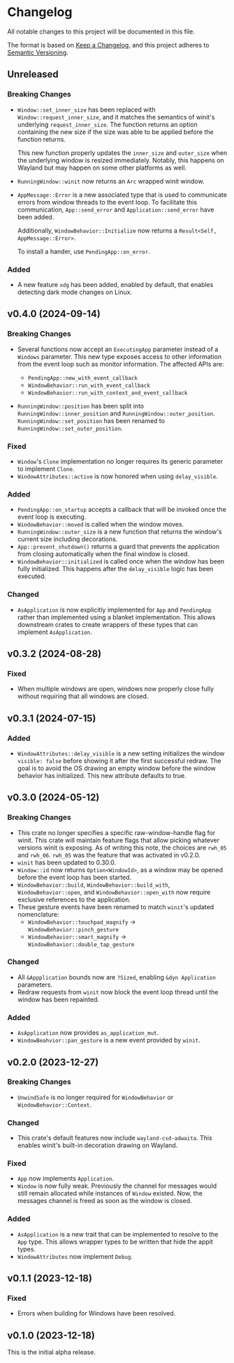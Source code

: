 # Changelog

All notable changes to this project will be documented in this file.

The format is based on [Keep a Changelog](https://keepachangelog.com/en/1.0.0/),
and this project adheres to [Semantic Versioning](https://semver.org/spec/v2.0.0.html).

## Unreleased

### Breaking Changes

- `Window::set_inner_size` has been replaced with `Window::request_inner_size`,
  and it matches the semantics of winit's underlying `request_inner_size`. The
  function returns an option containing the new size if the size was able to be
  applied before the function returns.

  This new function properly updates the `inner_size` and `outer_size` when the
  underlying window is resized immediately. Notably, this happens on Wayland but
  may happen on some other platforms as well.
- `RunningWindow::winit` now returns an `Arc` wrapped winit window.
- `AppMessage::Error` is a new associated type that is used to communicate
  errors from window threads to the event loop. To facilitate this
  communication, `App::send_error` and `Application::send_error` have been added.

  Additionally, `WindowBehavior::Initialize` now returns a `Result<Self,
  AppMessage::Error>`.

  To install a hander, use `PendingApp::on_error`.

### Added

- A new feature `xdg` has been added, enabled by default, that enables detecting
  dark mode changes on Linux.

## v0.4.0 (2024-09-14)

### Breaking Changes

- Several functions now accept an `ExecutingApp` parameter instead of a
  `Windows` parameter. This new type exposes access to other information from
  the event loop such as monitor information. The affected APIs are:

  - `PendingApp::new_with_event_callback`
  - `WindowBehavior::run_with_event_callback`
  - `WindowBehavior::run_with_context_and_event_callback`
- `RunningWindow::position` has been split into `RunningWindow::inner_position`
  and `RunningWindow::outer_position`. `RunningWindow::set_position` has been
  renamed to `RunningWindow::set_outer_position`.

### Fixed

- `Window`'s `Clone` implementation no longer requires its generic parameter to
  implement `Clone`.
- `WindowAttributes::active` is now honored when using `delay_visible`.

### Added

- `PendingApp::on_startup` accepts a callback that will be invoked once the
  event loop is executing.
- `WindowBehavior::moved` is called when the window moves.
- `RunningWindow::outer_size` is a new function that returns the window's
  current size including decorations.
- `App::prevent_shutdown()` returns a guard that prevents the application from
  closing automatically when the final window is closed.
- `WindowBehavior::initialized` is called once when the window has been fully
  initialized. This happens after the `delay_visible` logic has been executed.

### Changed

- `AsApplication` is now explicitly implemented for `App` and `PendingApp`
  rather than implemented using a blanket implementation. This allows downstream
  crates to create wrappers of these types that can implement `AsApplication`.

## v0.3.2 (2024-08-28)

### Fixed

- When multiple windows are open, windows now properly close fully without
  requiring that all windows are closed.

## v0.3.1 (2024-07-15)

### Added

- `WindowAttributes::delay_visible` is a new setting initializes the window
  `visible: false` before showing it after the first successful redraw. The goal
  is to avoid the OS drawing an empty window before the window behavior has
  initialized. This new attribute defaults to true.

## v0.3.0 (2024-05-12)

### Breaking Changes

- This crate no longer specifies a specific raw-window-handle flag for winit.
  This crate will maintain feature flags that allow picking whatever versions
  winit is exposing. As of writing this note, the choices are `rwh_05` and
  `rwh_06`. `rwh_05` was the feature that was activated in v0.2.0.
- `winit` has been updated to 0.30.0.
- `Window::id` now returns `Option<WindowId>`, as a window may be opened before
  the event loop has been started.
- `WindowBehavior::build`, `WindowBehavior::build_with`, `WindowBehavior::open`,
  and `WindowBehavior::open_with` now require exclusive references to the
  application.
- These gesture events have been renamed to match `winit`'s updated nomenclature:
  - `WindowBehavior::touchpad_magnify` -> `WindowBehavior::pinch_gesture`
  - `WindowBehavior::smart_magnify` -> `WindowBehavior::double_tap_gesture`

### Changed

- All `&Appplication` bounds now are `?Sized`, enabling `&dyn Application`
  parameters.
- Redraw requests from `winit` now block the event loop thread until the window
  has been repainted.

### Added

- `AsApplication` now provides `as_application_mut`.
- `WindowBeahvior::pan_gesture` is a new event provided by `winit`.

## v0.2.0 (2023-12-27)

### Breaking Changes

- `UnwindSafe` is no longer required for `WindowBehavior` or
  `WindowBehavior::Context`.

### Changed

- This crate's default features now include `wayland-csd-adwaita`. This enables
  winit's built-in decoration drawing on Wayland.

### Fixed

- `App` now implements `Application`.
- `Window` is now fully weak. Previously the channel for messages would still
  remain allocated while instances of `Window` existed. Now, the messages
  channel is freed as soon as the window is closed.

### Added

- `AsApplication` is a new trait that can be implemented to resolve to the `App`
  type. This allows wrapper types to be written that hide the appit types.
- `WindowAttributes` now implement `Debug`.

## v0.1.1 (2023-12-18)

### Fixed

- Errors when building for Windows have been resolved.

## v0.1.0 (2023-12-18)

This is the initial alpha release.
